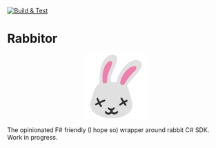 [![Build & Test](https://github.com/marcingolenia/rabbitor/actions/workflows/dotnet.yml/badge.svg)](https://github.com/marcingolenia/rabbitor/actions/workflows/dotnet.yml)
# Rabbitor

<p align="center">
<img src="https://github.com/marcingolenia/rabbitor/raw/main/logo.png" width="150px"/>
</p>
The opinionated F# friendly (I hope so) wrapper around rabbit C# SDK. Work in progress.
